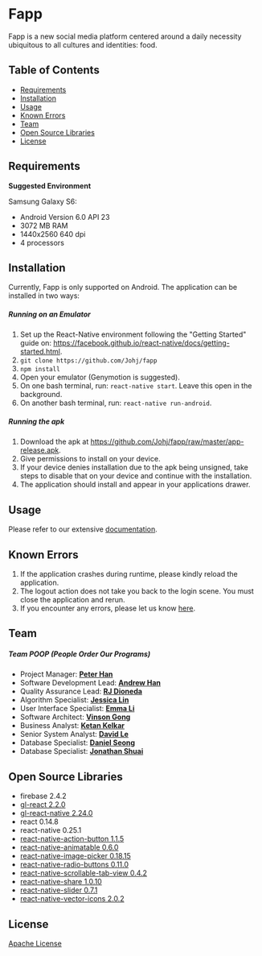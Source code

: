 # Fapp
Fapp is a new social media platform centered around a daily necessity ubiquitous to all cultures and identities: food.

## Table of Contents
 - [Requirements](#requirements)
 - [Installation](#installation)
 - [Usage](#usage)
 - [Known Errors](#known-errors)
 - [Team](#team)
 - [Open Source Libraries](#open-source-libraries)
 - [License](#license)

## Requirements
**Suggested Environment**

Samsung Galaxy S6:
 - Android Version 6.0 API 23
 - 3072 MB RAM
 - 1440x2560 640 dpi
 - 4 processors

## Installation
Currently, Fapp is only supported on Android. The application can be installed in two ways:

##### Running on an Emulator
1. Set up the React-Native environment following the "Getting Started" guide on: https://facebook.github.io/react-native/docs/getting-started.html.
2. `git clone https://github.com/Johj/fapp`
3. `npm install`
4. Open your emulator (Genymotion is suggested).
5. On one bash terminal, run: `react-native start`. Leave this open in the background.
6. On another bash terminal, run: `react-native run-android`.

##### Running the apk
1. Download the apk at https://github.com/Johj/fapp/raw/master/app-release.apk.
2. Give permissions to install on your device.
3. If your device denies installation due to the apk being unsigned, take steps to disable that on your device and continue with the installation.
4. The application should install and appear in your applications drawer.

## Usage
Please refer to our extensive [documentation](https://github.com/Johj/fapp/tree/master/artifacts).

## Known Errors
1. If the application crashes during runtime, please kindly reload the application.
2. The logout action does not take you back to the login scene. You must close the application and rerun.
3. If you encounter any errors, please let us know [here](https://github.com/Johj/fapp/issues).

## Team

##### Team POOP (People Order Our Programs)
 - Project Manager: **[Peter Han](https://github.com/Johj)**
 - Software Development Lead: **[Andrew Han](https://github.com/andrewthehan)**
 - Quality Assurance Lead: **[RJ Dioneda](https://github.com/dionedarj)**
 - Algorithm Specialist: **[Jessica Lin](https://github.com/jessicalin216)**
 - User Interface Specialist: **[Emma Li](https://github.com/emui1155665)**
 - Software Architect: **[Vinson Gong](https://github.com/vinsongong)**
 - Business Analyst: **[Ketan Kelkar](https://github.com/krkelkar)**
 - Senior System Analyst: **[David Le]()**
 - Database Specialist: **[Daniel Seong](https://github.com/thedseong)**
 - Database Specialist: **[Jonathan Shuai](https://github.com/jonathanshuai)**

## Open Source Libraries
 - firebase 2.4.2
 - [gl-react 2.2.0](https://github.com/ProjectSeptemberInc/gl-react)
 - [gl-react-native 2.24.0](https://github.com/ProjectSeptemberInc/gl-react-native)
 - react 0.14.8
 - react-native 0.25.1
 - [react-native-action-button 1.1.5](https://github.com/mastermoo/react-native-action-button)
 - [react-native-animatable 0.6.0](https://github.com/oblador/react-native-animatable)
 - [react-native-image-picker 0.18.15](https://github.com/marcshilling/react-native-image-picker)
 - [react-native-radio-buttons 0.11.0](https://github.com/ArnaudRinquin/react-native-radio-buttons)
 - [react-native-scrollable-tab-view 0.4.2](https://github.com/skv-headless/react-native-scrollable-tab-view)
 - [react-native-share 1.0.10](https://github.com/EstebanFuentealba/react-native-share)
 - [react-native-slider 0.7.1](https://github.com/jeanregisser/react-native-slider)
 - [react-native-vector-icons 2.0.2](https://github.com/oblador/react-native-vector-icons)

## License
[Apache License](https://raw.githubusercontent.com/Johj/fapp/master/LICENSE)
